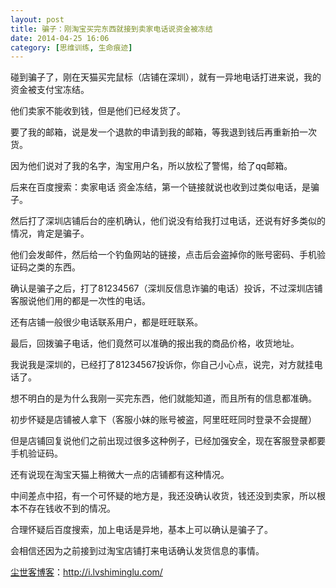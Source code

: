 ```yaml
---
layout: post
title: 骗子：刚淘宝买完东西就接到卖家电话说资金被冻结
date: 2014-04-25 16:06
category: [思维训练, 生命痕迹]
---
```

碰到骗子了，刚在天猫买完鼠标（店铺在深圳），就有一异地电话打进来说，我的资金被支付宝冻结。

他们卖家不能收到钱，但是他们已经发货了。

要了我的邮箱，说是发一个退款的申请到我的邮箱，等我退到钱后再重新拍一次货。

因为他们说对了我的名字，淘宝用户名，所以放松了警惕，给了qq邮箱。

后来在百度搜索：卖家电话 资金冻结，第一个链接就说也收到过类似电话，是骗子。

然后打了深圳店铺后台的座机确认，他们说没有给我打过电话，还说有好多类似的情况，肯定是骗子。

他们会发邮件，然后给一个钓鱼网站的链接，点击后会盗掉你的账号密码、手机验证码之类的东西。

确认是骗子之后，打了81234567（深圳反信息诈骗的电话）投诉，不过深圳店铺客服说他们用的都是一次性的电话。

还有店铺一般很少电话联系用户，都是旺旺联系。

最后，回拨骗子电话，他们竟然可以准确的报出我的商品价格，收货地址。

我说我是深圳的，已经打了81234567投诉你，你自己小心点，说完，对方就挂电话了。

想不明白的是为什么我刚一买完东西，他们就能知道，而且所有的信息都准确。

初步怀疑是店铺被人拿下（客服小妹的账号被盗，阿里旺旺同时登录不会提醒）

但是店铺回复说他们之前出现过很多这种例子，已经加强安全，现在客服登录都要手机验证码。

还有说现在淘宝天猫上稍微大一点的店铺都有这种情况。

中间差点中招，有一个可怀疑的地方是，我还没确认收货，钱还没到卖家，所以根本不存在钱收不到的情况。

合理怀疑后百度搜索，加上电话是异地，基本上可以确认是骗子了。

会相信还因为之前接到过淘宝店铺打来电话确认发货信息的事情。



<a href="http://i.lvshiminglu.com/">尘世客博客</a>：<a href="http://i.lvshiminglu.com/">http://i.lvshiminglu.com/</a>

